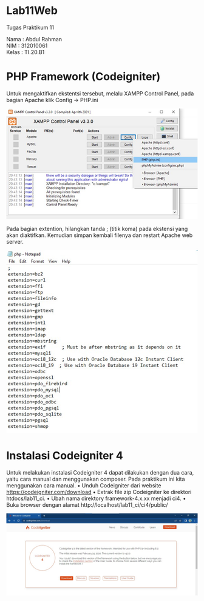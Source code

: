 # Lab11Web
Tugas Praktikum 11

Nama    : Abdul Rahman<br>
NIM     : 312010061<br>
Kelas   : TI.20.B1

# PHP Framework (Codeigniter)

Untuk mengaktifkan ekstentsi tersebut, melalu XAMPP Control Panel, pada bagian
Apache klik Config -> PHP.ini

![Picture](SS/1.jpg)

Pada bagian extention, hilangkan tanda ; (titik koma) pada ekstensi yang akan
diaktifkan. Kemudian simpan kembali filenya dan restart Apache web server.

![Picture](SS/2.jpg)

# Instalasi Codeigniter 4
Untuk melakukan instalasi Codeigniter 4 dapat dilakukan dengan dua cara, yaitu cara
manual dan menggunakan composer. Pada praktikum ini kita menggunakan cara
manual.
• Unduh Codeigniter dari website https://codeigniter.com/download
• Extrak file zip Codeigniter ke direktori htdocs/lab11_ci.
• Ubah nama direktory framework-4.x.xx menjadi ci4.
• Buka browser dengan alamat http://localhost/lab11_ci/ci4/public/

![Picture](SS/3.jpg)


